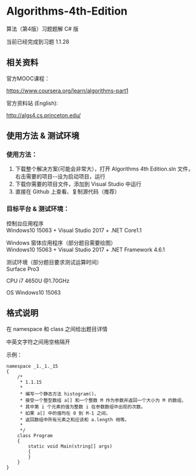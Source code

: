 # Algorithms-4th-Edition

算法（第4版）习题题解 C# 版  

当前已经完成到习题 1.1.28  

## 相关资料  

官方MOOC课程： 

https://www.coursera.org/learn/algorithms-part1

官方资料站 (English):

http://algs4.cs.princeton.edu/

## 使用方法 & 测试环境

### 使用方法：  

1. 下载整个解决方案(可能会非常大），打开 Algorithms 4th Edition.sln 文件，右击需要的项目--设为启动项目，运行  
2. 下载你需要的项目文件，添加到 Visual Studio 中运行
3. 直接在 Github 上查看、复制源代码（推荐）

### 目标平台 & 测试环境：  

控制台应用程序  
Windows10 15063 + Visual Studio 2017 + .NET Core1.1  

Windows 窗体应用程序（部分题目需要绘图）  
Windows10 15063 + Visual Studio 2017 + .NET Framework 4.6.1

测试环境（部分题目要求测试运算时间）  
Surface Pro3

CPU i7 4650U @1.70GHz

OS Windows10 15063

## 格式说明

在 namespace 和 class 之间给出题目详情

中英文字符之间用空格隔开

示例：

    namespace _1._1._15  
    {  
        /*  
         * 1.1.15  
         *   
         * 编写一个静态方法 histogram()，  
         * 接受一个整型数组 a[] 和一个整数 M 作为参数并返回一个大小为 M 的数组，  
         * 其中第 i 个元素的值为整数 i 在参数数组中出现的次数。  
         * 如果 a[] 中的值均在 0 到 M-1 之间，  
         * 返回数组中所有元素之和应该和 a.length 相等。  
         *   
         */  
        class Program  
        {  
            static void Main(string[] args)  
            {  
            }  
        }  
    }  
